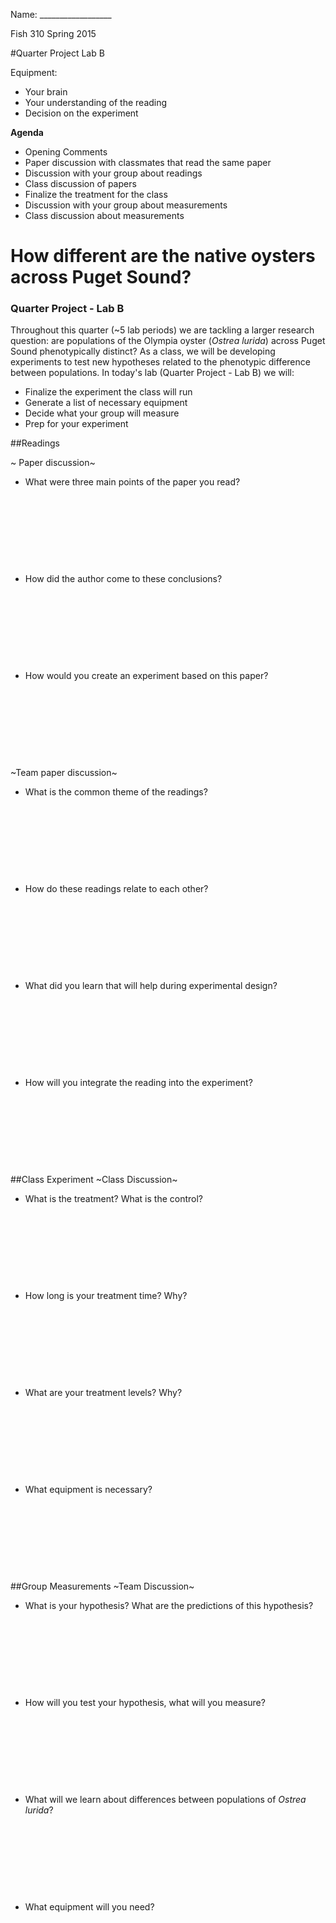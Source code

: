 Name: __________________

Fish 310 Spring 2015

#Quarter Project Lab B

Equipment:

- Your brain
- Your understanding of the reading
- Decision on the experiment

**Agenda**

- Opening Comments
- Paper discussion with classmates that read the same paper
- Discussion with your group about readings
- Class discussion of papers
- Finalize the treatment for the class
- Discussion with your group about measurements
- Class discussion about measurements

# How different are the native oysters across Puget Sound?
### Quarter Project - Lab B

Throughout this quarter (~5 lab periods) we are tackling a larger research question: are populations of the Olympia oyster (_Ostrea lurida_) across Puget Sound phenotypically  distinct? As a class, we will be developing experiments to test new hypotheses related to the phenotypic difference between populations.  In today's lab (Quarter Project - Lab B) we will: 

- Finalize the experiment the class will run
- Generate a list of necessary equipment
- Decide what your group will measure
- Prep for your experiment


##Readings

~ Paper discussion~

- What were three main points of the paper you read?
&nbsp;

&nbsp;

&nbsp;

&nbsp;

&nbsp;

- How did the author come to these conclusions? 
&nbsp;

&nbsp;

&nbsp;

&nbsp;

&nbsp;

- How would you create an experiment based on this paper?
&nbsp;

&nbsp;

&nbsp;

&nbsp;

&nbsp;

~Team paper discussion~

- What is the common theme of the readings?
&nbsp;

&nbsp;

&nbsp;

&nbsp;

&nbsp;

- How do these readings relate to each other?
&nbsp;

&nbsp;

&nbsp;

&nbsp;

&nbsp;

- What did you learn that will help during experimental design?
&nbsp;

&nbsp;

&nbsp;

&nbsp;

&nbsp;

- How will you integrate the reading into the experiment?
&nbsp;

&nbsp;

&nbsp;

&nbsp;

&nbsp;

##Class Experiment
~Class Discussion~

- What is the treatment? What is the control?
&nbsp;

&nbsp;

&nbsp;

&nbsp;

&nbsp;

- How long is your treatment time?  Why?
&nbsp;

&nbsp;

&nbsp;

&nbsp;

&nbsp;

- What are your treatment levels? Why?
&nbsp;

&nbsp;

&nbsp;

&nbsp;

&nbsp;

- What equipment is necessary? 
&nbsp;

&nbsp;

&nbsp;

&nbsp;

&nbsp;

##Group Measurements
~Team Discussion~

- What is your hypothesis? What are the predictions of this hypothesis?
&nbsp;

&nbsp;

&nbsp;

&nbsp;

&nbsp;

- How will you test your hypothesis, what will you measure?
&nbsp;

&nbsp;

&nbsp;

&nbsp;

&nbsp;

- What will we learn about differences between populations of _Ostrea lurida_?
&nbsp;

&nbsp;

&nbsp;

&nbsp;

&nbsp;

- What equipment will you need?
&nbsp;

&nbsp;

&nbsp;

&nbsp;

&nbsp;
